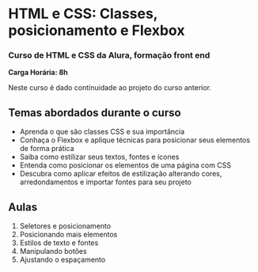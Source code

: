 # HTML e CSS: Classes, posicionamento e Flexbox
### Curso de HTML e CSS da Alura, formação front end
**Carga Horária: 8h**

Neste curso é dado continuidade ao projeto do curso anterior.

## Temas abordados durante o curso

* Aprenda o que são classes CSS e sua importância
* Conhaça o Flexbox e aplique técnicas para posicionar seus elementos de forma prática
* Saiba como estilizar seus textos, fontes e ícones
* Entenda como posicionar os elementos de uma página com CSS
* Descubra como aplicar efeitos de estilização alterando cores, arredondamentos e importar fontes para seu projeto

## Aulas

1. Seletores e posicionamento
2. Posicionando mais elementos
3. Estilos de texto e fontes
4. Manipulando botões
5. Ajustando o espaçamento
